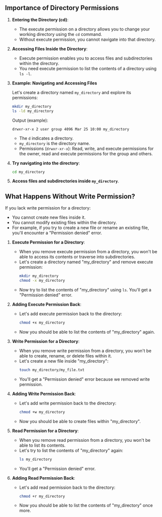 ## Importance of Directory Permissions

1. **Entering the Directory (cd)**:
    - The execute permission on a directory allows you to change your working directory using the `cd` command.
    - Without execute permission, you cannot navigate into that directory.

2. **Accessing Files Inside the Directory**:
    - Execute permission enables you to access files and subdirectories within the directory.
    - You need execute permission to list the contents of a directory using `ls -l`.

3. **Example: Navigating and Accessing Files**

    Let's create a directory named `my_directory` and explore its permissions:

    ```bash
    mkdir my_directory
    ls -ld my_directory
    ```

    Output (example):
    ```
    drwxr-xr-x 2 user group 4096 Mar 25 10:00 my_directory
    ```

    - The `d` indicates a directory.
    - `my_directory` is the directory name.
    - Permissions (`drwxr-xr-x`): Read, write, and execute permissions for the owner, read and execute permissions for the group and others.

4. **Try navigating into the directory**:
    ```bash
    cd my_directory
    ```

5. **Access files and subdirectories inside `my_directory`**.

## What Happens Without Write Permission?

If you lack write permission for a directory:

- You cannot create new files inside it.
- You cannot modify existing files within the directory.
- For example, if you try to create a new file or rename an existing file, you'll encounter a "Permission denied" error.


1. **Execute Permission for a Directory**:
    - When you remove execute permission from a directory, you won't be able to access its contents or traverse into subdirectories.
    - Let's create a directory named "my_directory" and remove execute permission:
        ```bash
        mkdir my_directory
        chmod -x my_directory
        ```
    - Now try to list the contents of "my_directory" using `ls`. You'll get a "Permission denied" error.

2. **Adding Execute Permission Back**:
    - Let's add execute permission back to the directory:
        ```bash
        chmod +x my_directory
        ```
    - Now you should be able to list the contents of "my_directory" again.

3. **Write Permission for a Directory**:
    - When you remove write permission from a directory, you won't be able to create, rename, or delete files within it.
    - Let's create a new file inside "my_directory":
        ```bash
        touch my_directory/my_file.txt
        ```
    - You'll get a "Permission denied" error because we removed write permission.

4. **Adding Write Permission Back**:
    - Let's add write permission back to the directory:
        ```bash
        chmod +w my_directory
        ```
    - Now you should be able to create files within "my_directory".

5. **Read Permission for a Directory**:
    - When you remove read permission from a directory, you won't be able to list its contents.
    - Let's try to list the contents of "my_directory" again:
        ```bash
        ls my_directory
        ```
    - You'll get a "Permission denied" error.

6. **Adding Read Permission Back**:
    - Let's add read permission back to the directory:
        ```bash
        chmod +r my_directory
        ```
    - Now you should be able to list the contents of "my_directory" once more.
